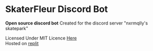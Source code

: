 # SkaterFleur Discord Bot

**Open source discord bot**
Created for the discord server "nxrmqlly's skatepark"

Licensed Under MIT Licence [Here](https://github.com/Shadowed-codes/SkaterFleur/blob/main/LICENCE)  
Hosted on [replit](https://replit.com/@shadowed-codes/SkaterFleur?v=1)